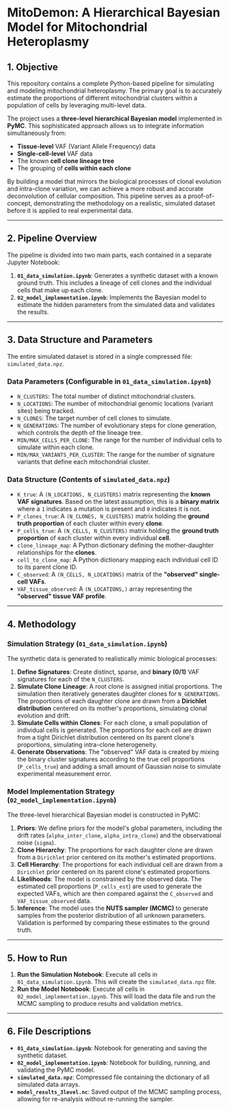 # MitoDemon: A Hierarchical Bayesian Model for Mitochondrial Heteroplasmy

## 1. Objective

This repository contains a complete Python-based pipeline for simulating and modeling mitochondrial heteroplasmy. The primary goal is to accurately estimate the proportions of different mitochondrial clusters within a population of cells by leveraging multi-level data.

The project uses a **three-level hierarchical Bayesian model** implemented in **PyMC**. This sophisticated approach allows us to integrate information simultaneously from:
* **Tissue-level** VAF (Variant Allele Frequency) data
* **Single-cell-level** VAF data
* The known **cell clone lineage tree**
* The grouping of **cells within each clone**

By building a model that mirrors the biological processes of clonal evolution and intra-clone variation, we can achieve a more robust and accurate deconvolution of cellular composition. This pipeline serves as a proof-of-concept, demonstrating the methodology on a realistic, simulated dataset before it is applied to real experimental data.

---

## 2. Pipeline Overview

The pipeline is divided into two main parts, each contained in a separate Jupyter Notebook:

1.  **`01_data_simulation.ipynb`**: Generates a synthetic dataset with a known ground truth. This includes a lineage of cell clones and the individual cells that make up each clone.
2.  **`02_model_implementation.ipynb`**: Implements the Bayesian model to estimate the hidden parameters from the simulated data and validates the results.

---

## 3. Data Structure and Parameters

The entire simulated dataset is stored in a single compressed file: `simulated_data.npz`.

### Data Parameters (Configurable in `01_data_simulation.ipynb`)
* `N_CLUSTERS`: The total number of distinct mitochondrial clusters.
* `N_LOCATIONS`: The number of mitochondrial genomic locations (variant sites) being tracked.
* `N_CLONES`: The target number of cell clones to simulate.
* `N_GENERATIONS`: The number of evolutionary steps for clone generation, which controls the depth of the lineage tree.
* `MIN/MAX_CELLS_PER_CLONE`: The range for the number of individual cells to simulate within each clone.
* `MIN/MAX_VARIANTS_PER_CLUSTER`: The range for the number of signature variants that define each mitochondrial cluster.

### Data Structure (Contents of `simulated_data.npz`)
* `K_true`: A `(N_LOCATIONS, N_CLUSTERS)` matrix representing the **known VAF signatures**. Based on the latest assumption, this is a **binary matrix** where a `1` indicates a mutation is present and `0` indicates it is not.
* `P_clones_true`: A `(N_CLONES, N_CLUSTERS)` matrix holding the **ground truth proportion** of each cluster within every **clone**.
* `P_cells_true`: A `(N_CELLS, N_CLUSTERS)` matrix holding the **ground truth proportion** of each cluster within every individual **cell**.
* `clone_lineage_map`: A Python dictionary defining the mother-daughter relationships for the **clones**.
* `cell_to_clone_map`: A Python dictionary mapping each individual cell ID to its parent clone ID.
* `C_observed`: A `(N_CELLS, N_LOCATIONS)` matrix of the **"observed" single-cell VAFs**.
* `VAF_tissue_observed`: A `(N_LOCATIONS,)` array representing the **"observed" tissue VAF profile**.

---

## 4. Methodology

### Simulation Strategy (`01_data_simulation.ipynb`)
The synthetic data is generated to realistically mimic biological processes:
1.  **Define Signatures**: Create distinct, sparse, and **binary (0/1)** VAF signatures for each of the `N_CLUSTERS`.
2.  **Simulate Clone Lineage**: A root clone is assigned initial proportions. The simulation then iteratively generates daughter clones for `N_GENERATIONS`. The proportions of each daughter clone are drawn from a **Dirichlet distribution** centered on its mother's proportions, simulating clonal evolution and drift.
3.  **Simulate Cells within Clones**: For each clone, a small population of individual cells is generated. The proportions for each cell are drawn from a tight Dirichlet distribution centered on its parent clone's proportions, simulating intra-clone heterogeneity.
4.  **Generate Observations**: The "observed" VAF data is created by mixing the binary cluster signatures according to the true cell proportions (`P_cells_true`) and adding a small amount of Gaussian noise to simulate experimental measurement error.

### Model Implementation Strategy (`02_model_implementation.ipynb`)
The three-level hierarchical Bayesian model is constructed in PyMC:
1.  **Priors**: We define priors for the model's global parameters, including the drift rates (`alpha_inter_clone`, `alpha_intra_clone`) and the observational noise (`sigma`).
2.  **Clone Hierarchy**: The proportions for each daughter clone are drawn from a `Dirichlet` prior centered on its mother's estimated proportions.
3.  **Cell Hierarchy**: The proportions for each individual cell are drawn from a `Dirichlet` prior centered on its parent clone's estimated proportions.
4.  **Likelihoods**: The model is constrained by the observed data. The estimated cell proportions (`P_cells_est`) are used to generate the expected VAFs, which are then compared against the `C_observed` and `VAF_tissue_observed` data.
5.  **Inference**: The model uses the **NUTS sampler (MCMC)** to generate samples from the posterior distribution of all unknown parameters. Validation is performed by comparing these estimates to the ground truth.

---

## 5. How to Run

1.  **Run the Simulation Notebook**: Execute all cells in `01_data_simulation.ipynb`. This will create the `simulated_data.npz` file.
2.  **Run the Model Notebook**: Execute all cells in `02_model_implementation.ipynb`. This will load the data file and run the MCMC sampling to produce results and validation metrics.

---

## 6. File Descriptions

* **`01_data_simulation.ipynb`**: Notebook for generating and saving the synthetic dataset.
* **`02_model_implementation.ipynb`**: Notebook for building, running, and validating the PyMC model.
* **`simulated_data.npz`**: Compressed file containing the dictionary of all simulated data arrays.
* **`model_results_3level.nc`**: Saved output of the MCMC sampling process, allowing for re-analysis without re-running the sampler.